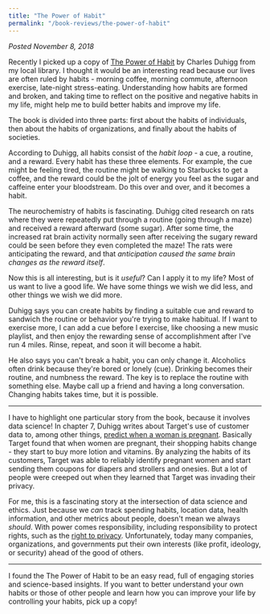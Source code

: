 ```yaml
---
title: "The Power of Habit"
permalink: "/book-reviews/the-power-of-habit"
---
```


*Posted November 8, 2018*

Recently I picked up a copy of [The Power of Habit](https://amzn.to/2DukPzU) by Charles Duhigg from my local library. I thought it would be an interesting read  because our lives are often ruled by habits - morning coffee, morning commute, afternoon exercise, late-night stress-eating. Understanding how habits are formed and broken, and taking time to reflect on the positive and negative habits in my life, might help me to build better habits and improve my life.

The book is divided into three parts: first about the habits of individuals, then about the habits of organizations, and finally about the habits of societies.

According to Duhigg, all habits consist of the *habit loop* - a cue, a routine, and a reward. Every habit has these three elements. For example, the cue might be feeling tired, the routine might be walking to Starbucks to get a coffee, and the reward could be the jolt of energy you feel as the sugar and caffeine enter your bloodstream. Do this over and over, and it becomes a habit.

The neurochemistry of habits is fascinating. Duhigg cited research on rats where they were repeatedly put through a routine (going through a maze) and received a reward afterward (some sugar). After some time, the increased rat brain activity normally seen after receiving the sugary reward could be seen before they even completed the maze! The rats were anticipating the reward, and that *anticipation caused the same brain changes as the reward itself*.

Now this is all interesting, but is it *useful*? Can I apply it to my life? Most of us want to live a good life. We have some things we wish we did less, and other things we wish we did more.

Duhigg says you can create habits by finding a suitable cue and reward to sandwich the routine or behavior you're trying to make habitual. If I want to exercise more, I can add a cue before I exercise, like choosing a new music playlist, and then enjoy the rewarding sense of accomplishment after I've run 4 miles. Rinse, repeat, and soon it will become a habit.

He also says you can't break a habit, you can only change it. Alcoholics often drink because they're bored or lonely (cue). Drinking becomes their routine, and numbness the reward. The key is to replace the routine with something else. Maybe call up a friend and having a long conversation. Changing habits takes time, but it is possible.

---

I have to highlight one particular story from the book, because it involves data science! In chapter 7, Duhigg writes about Target's use of customer data to, among other things, [predict when a woman is pregnant](https://www.forbes.com/sites/kashmirhill/2012/02/16/how-target-figured-out-a-teen-girl-was-pregnant-before-her-father-did/#328d2fac6668). Basically Target found that when women are pregnant, their shopping habits change - they start to buy more lotion and vitamins. By analyzing the habits of its customers, Target was able to reliably identify pregnant women and start sending them coupons for diapers and strollers and onesies. But a lot of people were creeped out when they learned that Target was invading their privacy.

For me, this is a fascinating story at the intersection of data science and ethics. Just because we *can* track spending habits, location data, health information, and other metrics about people, doesn't mean we always *should*. With power comes responsibility, including responsibility to protect rights, such as the [right to privacy](https://en.wikipedia.org/wiki/Right_to_privacy). Unfortunately, today many companies, organizations, and governments put their own interests (like profit, ideology, or security) ahead of the good of others.

---

I found the The Power of Habit to be an easy read, full of engaging stories and science-based insights. If you want to better understand your own habits or those of other people and learn how you can improve your life by controlling your habits, pick up a copy!
